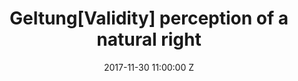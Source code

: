 ---
title: Geltung[Validity] perception of a natural right
date: 2017-11-30 11:00:00 Z
categories:
- projects
tags: 
layout: post
thumbnail: "/img/projects/geltung/feature.jpg"
excerpt: An offline/online project curated by Alejandro Ball, and Inês Costa as part of agorama, a new collaborative Internet platform for art. Featuring Diogo da Cruz, Max Dovey, Felicity Hammond and Petra Szemán whose works mediate political narratives and philosophical questions accelerated by technology and digital culture. This exhibition was in collaboration with GENERATORproject and part of the NEoN Digital Festival 2017, with support from Creative Scotland.
---